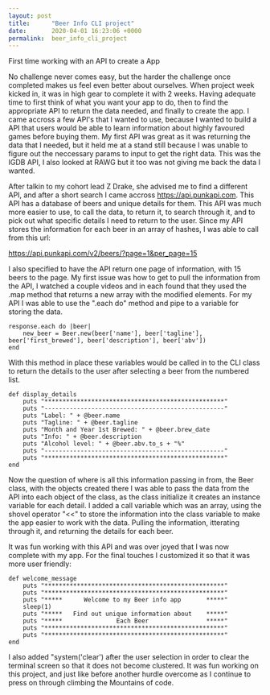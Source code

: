 ```yaml
---
layout: post
title:      "Beer Info CLI project"
date:       2020-04-01 16:23:06 +0000
permalink:  beer_info_cli_project
---
```



First time working with an API to create a App

No challenge never comes easy, but the harder the challenge once completed makes us feel even better about ourselves. When project week kicked in, it was in high gear to complete it with 2 weeks. Having adequate time to first think of what you want your app to do, then to find the appropriate API to return the data needed, and finally to create the app. I came accross a few API's that I wanted to use, because I wanted to build a API that users would be able to learn information about highly favoured games before buying them. My first API was great as it was returning the data that I needed, but it held me at a stand still because I was unable to figure out the neccessary params to input to get the right data. This was the IGDB API, I also looked at RAWG but it too was not giving me back the data I wanted. 

After talkin to my cohort lead Z Drake, she advised me to find a different API, and after a short search I came accross https://api.punkapi.com. This API has a database of beers and unique details for them. This API was much more easier to use, to call the data, to return it, to search through it, and to pick out what specific details I need to return to the user. Since my API stores the information for each beer in an array of hashes, I was able to call from this url:

https://api.punkapi.com/v2/beers/?page=1&per_page=15

I also specified to have the API return one page of information, with 15 beers to the page. My first issue was how to get to pull the information from the API, I watched a couple videos and in each found that they used the .map method that returns a new array with the modified elements. For my API I was able to use the ".each do" method and pipe to a variable for storing the data.

```
response.each do |beer|
    new_beer = Beer.new(beer['name'], beer['tagline'], beer['first_brewed'], beer['description'], beer['abv'])
end
```

With this method in place these variables would be called in to the CLI class to return the details to the user after selecting a beer from the numbered list.

```
def display_details
    puts "**************************************************"
    puts "--------------------------------------------------"
    puts "Label: " + @beer.name
    puts "Tagline: " + @beer.tagline
    puts "Month and Year 1st Brewed: " + @beer.brew_date
    puts "Info: " + @beer.description
    puts "Alcohol level: " + @beer.abv.to_s + "%"
    puts "--------------------------------------------------"
    puts "**************************************************"
end
```

Now the question of where is all this information passing in from, the Beer class, with the objects created there I was able to pass the data from the API into each object of the class, as the class initialize it creates an instance variable for each detail. I added a call variable which was an array, using the shovel operator "<<" to store the information into the class variable to make the app easier to work with the data. Pulling the information, itterating through it, and returning the details for each beer.

It was fun working with this API and was over joyed that I was now complete with my app. For the final touches I customized it so that it was more user friendly:

```
def welcome_message
	puts "**************************************************"
	puts "**************************************************"
	puts "*****      Welcome to my Beer info app       *****"
	sleep(1)
	puts "*****   Find out unique information about    *****"
	puts "*****               Each Beer                *****"
	puts "**************************************************"
	puts "**************************************************"
end
```

I also added "system('clear') after the user selection in order to clear the terminal screen so that it does not become clustered. It was fun working on this project, and just like before another hurdle overcome as I continue to press on through climbing the Mountains of code.
